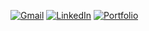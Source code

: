 [![Gmail](https://img.shields.io/badge/-GMAIL-D14836?style=for-the-badge&logo=gmail&logoColor=white)](mailto:juanignaciodelossantos01@gmail.com)
[![LinkedIn](https://img.shields.io/badge/-LINKEDIN-0077B5?style=for-the-badge&logo=linkedin&logoColor=white)](https://www.linkedin.com/in/juandelossantosdeveloper/)
[![Portfolio](https://img.shields.io/badge/PORTFOLIO-20B2AA?style=for-the-badge)](https://www.juanidls.dev/)
